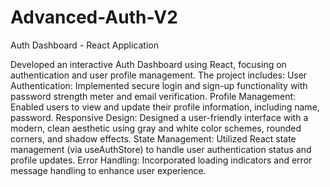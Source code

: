 # Advanced-Auth-V2

Auth Dashboard - React Application

Developed an interactive Auth Dashboard using React, focusing on authentication and user profile management. The project includes:
User Authentication:   Implemented secure login and sign-up functionality with password strength meter and email verification.
Profile Management:    Enabled users to view and update their profile information, including name, password.
Responsive Design:     Designed a user-friendly interface with a modern, clean aesthetic using gray and white color schemes, rounded corners, and shadow effects.
State Management:      Utilized React state management (via useAuthStore) to handle user authentication status and profile updates.
Error Handling:        Incorporated loading indicators and error message handling to enhance user experience.
